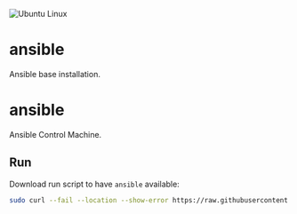 ![Ubuntu Linux](https://img.shields.io/badge/tested-ubuntu-green.svg)
# ansible

Ansible base installation.

# ansible

Ansible Control Machine.

## Run

Download run script to have `ansible` available:

```bash
sudo curl --fail --location --show-error https://raw.githubusercontent.com/suckowbiz/dockerside/master/ansible/control/ansible -o /usr/local/bin/ansible && sudo chmod +x /usr/local/bin/ansible
```
